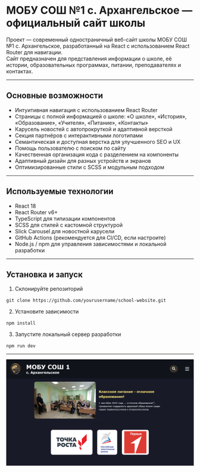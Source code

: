 # МОБУ СОШ №1 с. Архангельское — официальный сайт школы

Проект — современный одностраничный веб-сайт школы МОБУ СОШ №1 с. Архангельское, разработанный на React с использованием React Router для навигации.  
Сайт предназначен для представления информации о школе, её истории, образовательных программах, питании, преподавателях и контактах.

---

## Основные возможности

- Интуитивная навигация с использованием React Router
- Страницы с полной информацией о школе: «О школе», «История», «Образование», «Учителя», «Питание», «Контакты»
- Карусель новостей с автопрокруткой и адаптивной версткой
- Секция партнёров с интерактивными логотипами
- Семантическая и доступная верстка для улучшенного SEO и UX
- Помощь пользователю с поиском по сайту
- Качественная организация кода с разделением на компоненты
- Адаптивный дизайн для разных устройств и экранов
- Оптимизированные стили с SCSS и модульным подходом

---

## Используемые технологии

- React 18
- React Router v6+
- TypeScript для типизации компонентов
- SCSS для стилей с кастомной структурой
- Slick Carousel для новостной карусели
- GitHub Actions (рекомендуется для CI/CD, если настроите)
- Node.js / npm для управления зависимостями и локальной разработки

---

## Установка и запуск

1. Склонируйте репозиторий

```
git clone https://github.com/yourusername/school-website.git
```

2. Установите зависимости

```
npm install
```

3. Запустите локальный сервер разработки

```
npm run dev
```

---

![Главная страница](./public/image.png)

